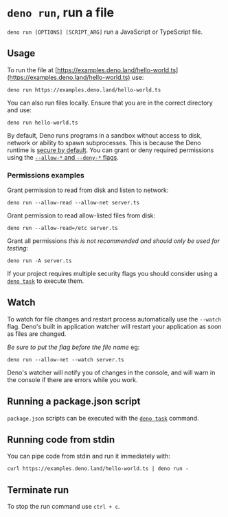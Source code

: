 # `deno run`, run a file

`deno run [OPTIONS] [SCRIPT_ARG]` run a JavaScript or TypeScript file.

## Usage

To run the file at
[https://examples.deno.land/hello-world.ts](https://examples.deno.land/hello-world.ts)
use:

```console
deno run https://examples.deno.land/hello-world.ts
```

You can also run files locally. Ensure that you are in the correct directory and
use:

```console
deno run hello-world.ts
```

By default, Deno runs programs in a sandbox without access to disk, network or
ability to spawn subprocesses. This is because the Deno runtime is
[secure by default](/runtime/manual/runtime/permission_apis). You can grant or
deny required permissions using the
[`--allow-*` and `--deny-*` flags](/runtime/manual/basics/permissions).

### Permissions examples

Grant permission to read from disk and listen to network:

```console
deno run --allow-read --allow-net server.ts
```

Grant permission to read allow-listed files from disk:

```console
deno run --allow-read=/etc server.ts
```

Grant all permissions _this is not recommended and should only be used for
testing_:

```console
deno run -A server.ts
```

If your project requires multiple security flags you should consider using a [`deno task`](./task_runner) to execute them.

## Watch

To watch for file changes and restart process automatically use the `--watch`
flag. Deno's built in application watcher will restart your application as soon
as files are changed.

_Be sure to put the flag before the file name_ eg:

```console
deno run --allow-net --watch server.ts
```

Deno's watcher will notify you of changes in the console, and will warn in the
console if there are errors while you work.

## Running a package.json script

`package.json` scripts can be executed with the [`deno task`](./task_runner)
command.

## Running code from stdin

You can pipe code from stdin and run it immediately with:

```console
curl https://examples.deno.land/hello-world.ts | deno run -
```

## Terminate run

To stop the run command use `ctrl + c`.
